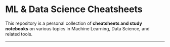 # ML & Data Science Cheatsheets

This repository is a personal collection of **cheatsheets and study notebooks** on various topics in Machine Learning, Data Science, and related tools. 

---